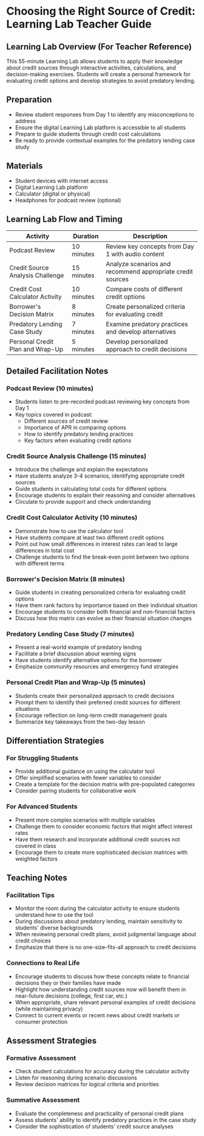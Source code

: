 # Choosing the Right Source of Credit: Learning Lab Teacher Guide

## Learning Lab Overview (For Teacher Reference)

This 55-minute Learning Lab allows students to apply their knowledge about credit sources through interactive activities, calculations, and decision-making exercises. Students will create a personal framework for evaluating credit options and develop strategies to avoid predatory lending.

## Preparation

- Review student responses from Day 1 to identify any misconceptions to address
- Ensure the digital Learning Lab platform is accessible to all students
- Prepare to guide students through credit cost calculations
- Be ready to provide contextual examples for the predatory lending case study

## Materials

- Student devices with internet access
- Digital Learning Lab platform
- Calculator (digital or physical)
- Headphones for podcast review (optional)

## Learning Lab Flow and Timing

| Activity | Duration | Description |
|----------|----------|-------------|
| Podcast Review | 10 minutes | Review key concepts from Day 1 with audio content |
| Credit Source Analysis Challenge | 15 minutes | Analyze scenarios and recommend appropriate credit sources |
| Credit Cost Calculator Activity | 10 minutes | Compare costs of different credit options |
| Borrower's Decision Matrix | 8 minutes | Create personalized criteria for evaluating credit |
| Predatory Lending Case Study | 7 minutes | Examine predatory practices and develop alternatives |
| Personal Credit Plan and Wrap-Up | 5 minutes | Develop personalized approach to credit decisions |

## Detailed Facilitation Notes

### Podcast Review (10 minutes)

- Students listen to pre-recorded podcast reviewing key concepts from Day 1
- Key topics covered in podcast:
  - Different sources of credit review
  - Importance of APR in comparing options
  - How to identify predatory lending practices
  - Key factors when evaluating credit options

### Credit Source Analysis Challenge (15 minutes)

- Introduce the challenge and explain the expectations
- Have students analyze 3-4 scenarios, identifying appropriate credit sources
- Guide students in calculating total costs for different options
- Encourage students to explain their reasoning and consider alternatives
- Circulate to provide support and check understanding

### Credit Cost Calculator Activity (10 minutes)

- Demonstrate how to use the calculator tool
- Have students compare at least two different credit options
- Point out how small differences in interest rates can lead to large differences in total cost
- Challenge students to find the break-even point between two options with different terms

### Borrower's Decision Matrix (8 minutes)

- Guide students in creating personalized criteria for evaluating credit options
- Have them rank factors by importance based on their individual situation
- Encourage students to consider both financial and non-financial factors
- Discuss how this matrix can evolve as their financial situation changes

### Predatory Lending Case Study (7 minutes)

- Present a real-world example of predatory lending
- Facilitate a brief discussion about warning signs
- Have students identify alternative options for the borrower
- Emphasize community resources and emergency fund strategies

### Personal Credit Plan and Wrap-Up (5 minutes)

- Students create their personalized approach to credit decisions
- Prompt them to identify their preferred credit sources for different situations
- Encourage reflection on long-term credit management goals
- Summarize key takeaways from the two-day lesson

## Differentiation Strategies

### For Struggling Students

- Provide additional guidance on using the calculator tool
- Offer simplified scenarios with fewer variables to consider
- Create a template for the decision matrix with pre-populated categories
- Consider pairing students for collaborative work

### For Advanced Students

- Present more complex scenarios with multiple variables
- Challenge them to consider economic factors that might affect interest rates
- Have them research and incorporate additional credit sources not covered in class
- Encourage them to create more sophisticated decision matrices with weighted factors

## Teaching Notes

### Facilitation Tips

- Monitor the room during the calculator activity to ensure students understand how to use the tool
- During discussions about predatory lending, maintain sensitivity to students' diverse backgrounds
- When reviewing personal credit plans, avoid judgmental language about credit choices
- Emphasize that there is no one-size-fits-all approach to credit decisions

### Connections to Real Life

- Encourage students to discuss how these concepts relate to financial decisions they or their families have made
- Highlight how understanding credit sources now will benefit them in near-future decisions (college, first car, etc.)
- When appropriate, share relevant personal examples of credit decisions (while maintaining privacy)
- Connect to current events or recent news about credit markets or consumer protection

## Assessment Strategies

### Formative Assessment

- Check student calculations for accuracy during the calculator activity
- Listen for reasoning during scenario discussions
- Review decision matrices for logical criteria and priorities

### Summative Assessment

- Evaluate the completeness and practicality of personal credit plans
- Assess students' ability to identify predatory practices in the case study
- Consider the sophistication of students' credit source analyses